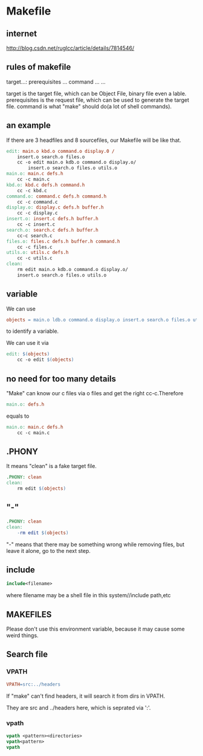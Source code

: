 # Makefile
## internet
http://blog.csdn.net/ruglcc/article/details/7814546/
## rules of makefile
target...: prerequisites ...
		command
		...
		...

target is the target file, which can be Object File, binary file even a lable.
prerequisites is the request file, which can be used to generate the target file.
command is what "make" should do(a lot of shell commands).
## an example
If there are 3 headfiles and 8 sourcefiles, our Makefile will be like that.
```makefile
edit: main.o kbd.o command.o display.0 /
	insert.o search.o files.o
	cc -o edit main.o kdb.o command.o display.o/
		insert.o search.o files.o utils.o
main.o: main.c defs.h
	cc -c main.c
kbd.o: kbd.c defs.h command.h
	cc -c kbd.c
command.o: command.c defs.h command.h
	cc -c command.c
display.o: display.c defs.h buffer.h
	cc -c display.c
insert.o: insert.c defs.h buffer.h
	cc -c insert.c
search.o: search.c defs.h buffer.h 
	cc-c search.c
files.o: files.c defs.h buffer.h command.h
	cc -c files.c
utils.o: utils.c defs.h
	cc -c utils.c
clean:
	rm edit main.o kdb.o command.o display.o/
	insert.o search.o files.o utils.o
```	

## variable
We can use
```makefile
objects = main.o ldb.o command.o display.o insert.o search.o files.o utils.o
```
to identify a variable.

We can use it via
```makefile
edit: $(objects)
	cc -o edit $(objects)
```

## no need for too many details
"Make" can know our c files via o files and get the right cc-c.Therefore 
```makefile
main.o: defs.h
```
equals to
```makefile
main.o: main.c defs.h
	cc -c main.c
```
## .PHONY
It means "clean" is a fake target file.
```makefile
.PHONY: clean
clean:
	rm edit $(objects)
```
## "-"
```makefile
.PHONY: clean
clean:
	-rm edit $(objects)
```
"-" means that there may be something wrong while removing files, but leave it alone, go to the next step.
## include
```makefile
include<filename>
```
where filename may be a shell file in this system//include path,etc
## MAKEFILES
Please don't use this environment variable, because it may cause some weird things.
## Search file
### VPATH
```makefile
VPATH=src:../headers
```
If "make" can't find headers, it will search it from dirs in VPATH.

They are src and ../headers here, which is seprated via ':'.
### vpath
```makefile
vpath <pattern><directories>
vpath<pattern>
vpath
```

